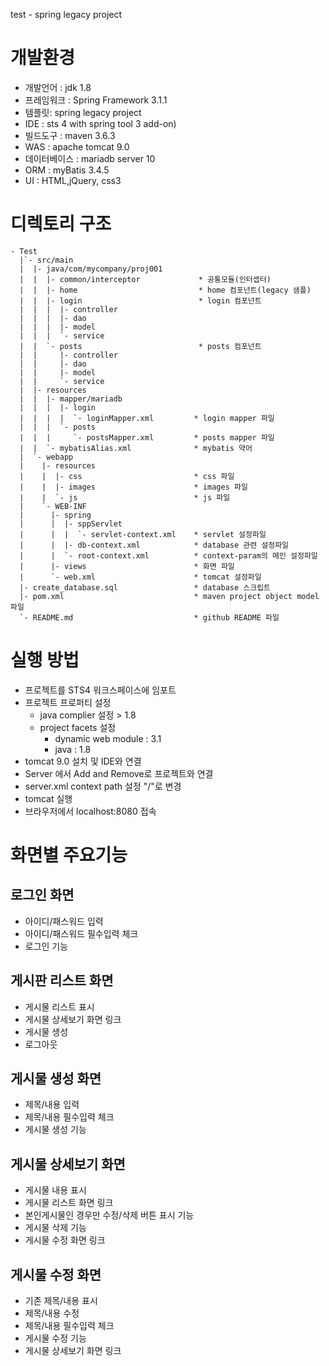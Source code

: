 test - spring legacy project

# 개발환경
- 개발언어 : jdk 1.8
- 프레임워크 : Spring Framework 3.1.1
- 템플릿: spring legacy project
- IDE : sts 4 with spring tool 3 add-on)
- 빌드도구 : maven 3.6.3
- WAS : apache tomcat 9.0
- 데이터베이스 : mariadb server 10
- ORM : myBatis 3.4.5
- UI : HTML,jQuery, css3 


# 디렉토리 구조
```
- Test
  |`- src/main
  |  |- java/com/mycompany/proj001
  |  |  |- common/interceptor             * 공통모듈(인터셉터)
  |  |  |- home                           * home 컴포넌트(legacy 샘플)
  |  |  |- login                          * login 컴포넌트
  |  |  |  |- controller 
  |  |  |  |- dao
  |  |  |  |- model
  |  |  |  `- service
  |  |  `- posts                          * posts 컴포넌트
  |  |     |- controller 
  |  |     |- dao
  |  |     |- model
  |  |     `- service
  |  |- resources
  |  |  |- mapper/mariadb
  |  |  |  |- login
  |  |  |  |  `- loginMapper.xml         * login mapper 파일
  |  |  |  `- posts
  |  |  |     `- postsMapper.xml         * posts mapper 파일
  |  |  `- mybatisAlias.xml              * mybatis 약어
  |  `- webapp
  |    |- resources
  |    |  |- css                         * css 파일
  |    |  |- images                      * images 파일
  |    |  `- js                          * js 파일
  |    `- WEB-INF
  |      |- spring
  |      |  |- sppServlet
  |      |  |  `- servlet-context.xml    * servlet 설정파일
  |      |  |- db-context.xml            * database 관련 설정파일
  |      |  `- root-context.xml          * context-param의 메인 설정파일
  |      |- views                        * 화면 파일
  |      `- web.xml                      * tomcat 설정파일
  |- create_database.sql                 * database 스크립트
  |- pom.xml                             * maven project object model 파일
  `- README.md                           * github README 파일
```

# 실행 방법
- 프로젝트를 STS4 워크스페이스에 임포트
- 프로젝트 프로퍼티 설정
  - java complier 설정 > 1.8
  - project facets 설정
    - dynamic web module : 3.1
    - java : 1.8
- tomcat 9.0 설치 및 IDE와 연결
- Server 에서 Add and Remove로 프로젝트와 연결
- server.xml context path 설정 "/"로 변경
- tomcat 실행
- 브라우저에서 localhost:8080 접속


# 화면별 주요기능
## 로그인 화면
- 아이디/패스워드 입력
- 아이디/패스워드 필수입력 체크
- 로그인 기능
## 게시판 리스트 화면
- 게시물 리스트 표시
- 게시물 상세보기 화면 링크
- 게시물 생성
- 로그아웃
## 게시물 생성 화면
- 제목/내용 입력
- 제목/내용 필수입력 체크
- 게시물 생성 기능
## 게시물 상세보기 화면
- 게시물 내용 표시
- 게시물 리스트 화면 링크
- 본인게시물인 경우만 수정/삭제 버튼 표시 기능
- 게시물 삭제 기능
- 게시물 수정 화면 링크
## 게시물 수정 화면
- 기존 제목/내용 표시
- 제목/내용 수정
- 제목/내용 필수입력 체크
- 게시물 수정 기능
- 게시물 상세보기 화면 링크

